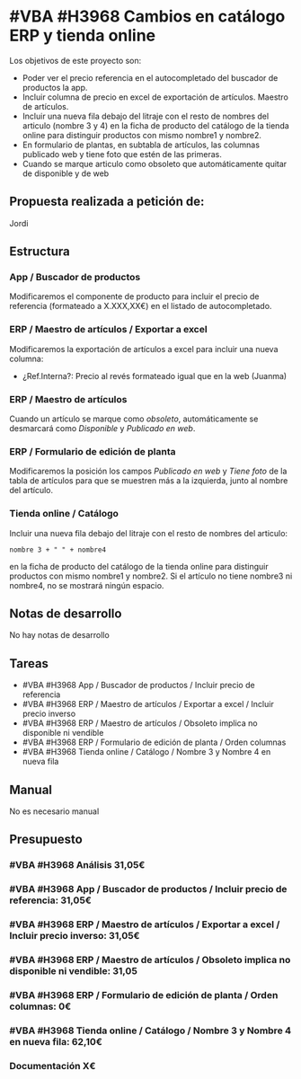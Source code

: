 # #VBA #H3968 Cambios en catálogo ERP y tienda online

Los objetivos de este proyecto son:
+ Poder ver el precio referencia en el autocompletado del buscador de productos la app.
+ Incluir columna de precio en excel de exportación de artículos. Maestro de artículos.
+ Incluir una nueva fila debajo del litraje con el resto de nombres del articulo (nombre 3 y 4) en la ficha de producto del catálogo de la tienda online para distinguir productos con mismo nombre1 y nombre2.
+ En formulario de plantas, en subtabla de artículos, las columnas publicado web y tiene foto que estén de las primeras.
+ Cuando se marque articulo como obsoleto que automáticamente quitar de disponible y de web

## Propuesta realizada a petición de:
Jordi

## Estructura

### App / Buscador de productos
Modificaremos el componente de producto para incluir el precio de referencia (formateado a X.XXX,XX€) en el listado de autocompletado.

### ERP / Maestro de artículos / Exportar a excel
Modificaremos la exportación de artículos a excel para incluir una nueva columna:
+ ¿Ref.Interna?: Precio al revés formateado igual que en la web (Juanma)

### ERP / Maestro de artículos
Cuando un artículo se marque como _obsoleto_, automáticamente se desmarcará como _Disponible_ y _Publicado en web_.

### ERP / Formulario de edición de planta
Modificaremos la posición los campos _Publicado en web_ y _Tiene foto_ de la tabla de artículos para que se muestren más a la izquierda, junto al nombre del artículo.

### Tienda online / Catálogo
Incluir una nueva fila debajo del litraje con el resto de nombres del articulo:
```
nombre 3 + " " + nombre4
```
en la ficha de producto del catálogo de la tienda online para distinguir productos con mismo nombre1 y nombre2. Si el artículo no tiene nombre3 ni nombre4, no se mostrará ningún espacio.


## Notas de desarrollo
No hay notas de desarrollo

## Tareas
+ #VBA #H3968 App / Buscador de productos / Incluir precio de referencia
+ #VBA #H3968 ERP / Maestro de artículos / Exportar a excel / Incluir precio inverso
+ #VBA #H3968 ERP / Maestro de artículos / Obsoleto implica no disponible ni vendible
+ #VBA #H3968 ERP / Formulario de edición de planta / Orden columnas
+ #VBA #H3968 Tienda online / Catálogo / Nombre 3 y Nombre 4 en nueva fila

## Manual
No es necesario manual

## Presupuesto
### #VBA #H3968 Análisis 31,05€
### #VBA #H3968 App / Buscador de productos / Incluir precio de referencia: 31,05€
### #VBA #H3968 ERP / Maestro de artículos / Exportar a excel / Incluir precio inverso: 31,05€
### #VBA #H3968 ERP / Maestro de artículos / Obsoleto implica no disponible ni vendible: 31,05
### #VBA #H3968 ERP / Formulario de edición de planta / Orden columnas: 0€
### #VBA #H3968 Tienda online / Catálogo / Nombre 3 y Nombre 4 en nueva fila: 62,10€


### Documentación X€